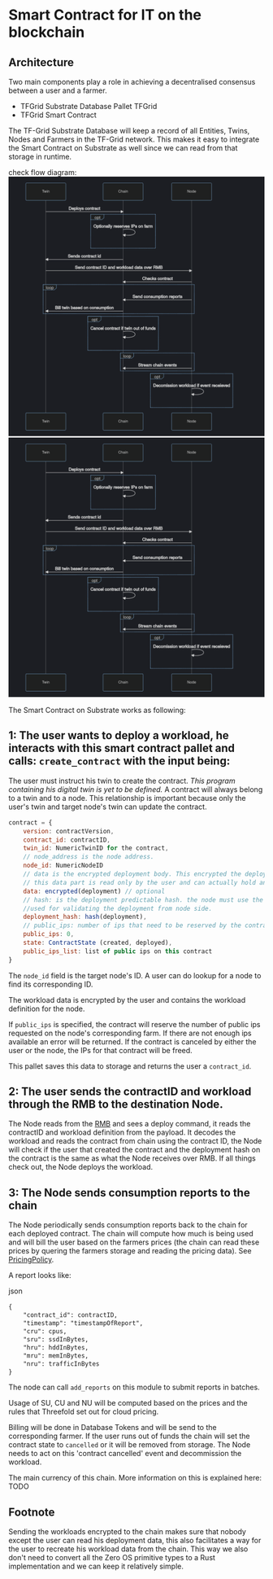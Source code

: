 # Smart Contract for IT on the blockchain

## Architecture

Two main components play a role in achieving a decentralised consensus between a user and a farmer.

- TFGrid Substrate Database Pallet TFGrid
- TFGrid Smart Contract

The TF-Grid Substrate Database will keep a record of all Entities, Twins, Nodes and Farmers in the TF-Grid network. This makes it easy to integrate the Smart Contract on Substrate as well since we can read from that storage in runtime.

check flow diagram: ![flow](img/flow.png)
![flow](img/flow.png)

The Smart Contract on Substrate works as following:

## 1: The user wants to deploy a workload, he interacts with this smart contract pallet and calls: `create_contract` with the input being:

The user must instruct his twin to create the contract. *This program containing his digital twin is yet to be defined.* A contract will always belong to a twin and to a node. This relationship is important because only the user's twin and target node's twin can update the contract.

```js
contract = {
    version: contractVersion,
    contract_id: contractID,
    twin_id: NumericTwinID for the contract,
    // node_address is the node address.
    node_id: NumericNodeID
    // data is the encrypted deployment body. This encrypted the deployment with the **USER** public key. So only the user can read this data later on (or any other key that he keeps safe).
    // this data part is read only by the user and can actually hold any information to help him reconstruct his deployment or can be left empty.
    data: encrypted(deployment) // optional
    // hash: is the deployment predictable hash. the node must use the same method to calculate the challenge (bytes) to compute this same hash.
    //used for validating the deployment from node side.
    deployment_hash: hash(deployment),
    // public_ips: number of ips that need to be reserved by the contract and used by the deployment
    public_ips: 0,
    state: ContractState (created, deployed),
    public_ips_list: list of public ips on this contract
}
```

The `node_id` field is the target node's ID. A user can do lookup for a node to find its corresponding ID.

The workload data is encrypted by the user and contains the workload definition for the node.

If `public_ips` is specified, the contract will reserve the number of public ips requested on the node's corresponding farm. If there are not enough ips available an error will be returned. If the contract is canceled by either the user or the node, the IPs for that contract will be freed.

This pallet saves this data to storage and returns the user a `contract_id`.

## 2: The user sends the contractID and workload through the RMB to the destination Node.

The Node reads from the [RMB](https://github.com/threefoldtech/rmb) and sees a deploy command, it reads the contractID and workload definition from the payload.
It decodes the workload and reads the contract from chain using the contract ID, the Node will check if the user that created the contract and the deployment hash on the contract is the same as what the Node receives over RMB. If all things check out, the Node deploys the workload.

## 3: The Node sends consumption reports to the chain

The Node periodically sends consumption reports back to the chain for each deployed contract. The chain will compute how much is being used and will bill the user based on the farmers prices (the chain can read these prices by quering the farmers storage and reading the pricing data). See [PricingPolicy](https://github.com/threefoldtech/substrate-pallets/blob/03a5823ce79200709d525ec182036b47a60952ef/pallet-tfgrid/src/types.rs#L120).

A report looks like:

json
```
{
	"contract_id": contractID,
    "timestamp": "timestampOfReport",
	"cru": cpus,
	"sru": ssdInBytes,
	"hru": hddInBytes,
	"mru": memInBytes,
	"nru": trafficInBytes
}
```

The node can call `add_reports` on this module to submit reports in batches.

Usage of SU, CU and NU will be computed based on the prices and the rules that Threefold set out for cloud pricing.

Billing will be done in Database Tokens and will be send to the corresponding farmer. If the user runs out of funds the chain will set the contract state to `cancelled` or it will be removed from storage. The Node needs to act on this 'contract cancelled' event and decommission the workload.

The main currency of this chain. More information on this is explained here: TODO

## Footnote

Sending the workloads encrypted to the chain makes sure that nobody except the user can read his deployment data, this also facilitates a way for the user to recreate his workload data from the chain.
This way we also don't need to convert all the Zero OS primitive types to a Rust implementation and we can keep it relatively simple.